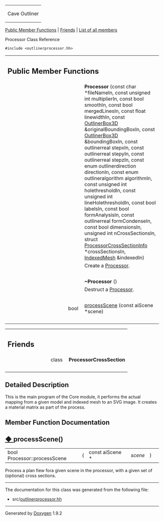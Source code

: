 <table data-cellspacing="0" data-cellpadding="0">
<colgroup>
<col style="width: 100%" />
</colgroup>
<tbody>
<tr class="odd" style="height: 56px;">
<td id="projectalign" style="padding-left: 0.5em"><div id="projectname">
Cave Outliner
</div></td>
</tr>
</tbody>
</table>

[Public Member Functions](#pub-methods) | [Friends](#friends) | [List of
all members](class_processor-members.md)

Processor Class Reference

`#include <outlinerprocessor.hh>`

<table class="memberdecls">
<colgroup>
<col style="width: 50%" />
<col style="width: 50%" />
</colgroup>
<tbody>
<tr class="odd heading">
<td colspan="2"><h2 id="public-member-functions" class="groupheader"><span id="pub-methods"></span> Public Member Functions</h2></td>
</tr>
<tr class="even memitem:a3c2a286fc82f5ecc4111b9a6ae2ad9d9">
<td style="text-align: right;" class="memItemLeft" data-valign="top"><span id="a3c2a286fc82f5ecc4111b9a6ae2ad9d9"></span>  </td>
<td class="memItemRight" data-valign="bottom"><strong>Processor</strong> (const char *fileNameIn, const unsigned int multiplierIn, const bool smoothIn, const bool mergedLinesIn, const float linewidthIn, const <a href="https://github.com/jariarkko/cave-outliner/blob/master/doc/class_outliner_box3_d.md" class="el">OutlinerBox3D</a> &amp;originalBoundingBoxIn, const <a href="https://github.com/jariarkko/cave-outliner/blob/master/doc/class_outliner_box3_d.md" class="el">OutlinerBox3D</a> &amp;boundingBoxIn, const outlinerreal stepxIn, const outlinerreal stepyIn, const outlinerreal stepzIn, const enum outlinerdirection directionIn, const enum outlineralgorithm algorithmIn, const unsigned int holethresholdIn, const unsigned int lineHolethresholdIn, const bool labelsIn, const bool formAnalysisIn, const outlinerreal formCondenseIn, const bool dimensionsIn, unsigned int nCrossSectionsIn, struct <a href="struct_processor_cross_section_info.md" class="el">ProcessorCrossSectionInfo</a> *crossSectionsIn, <a href="https://github.com/jariarkko/cave-outliner/blob/master/doc/class_indexed_mesh.md" class="el">IndexedMesh</a> &amp;indexedIn)</td>
</tr>
<tr class="odd memdesc:a3c2a286fc82f5ecc4111b9a6ae2ad9d9">
<td class="mdescLeft"> </td>
<td class="mdescRight">Create a <a href="https://github.com/jariarkko/cave-outliner/blob/master/doc/class_processor.md" class="el">Processor</a>.<br />
</td>
</tr>
<tr class="even separator:a3c2a286fc82f5ecc4111b9a6ae2ad9d9">
<td colspan="2" class="memSeparator"> </td>
</tr>
<tr class="odd memitem:acf37952c5b420d4e903a512571678692">
<td style="text-align: right;" class="memItemLeft" data-valign="top"><span id="acf37952c5b420d4e903a512571678692"></span>  </td>
<td class="memItemRight" data-valign="bottom"><strong>~Processor</strong> ()</td>
</tr>
<tr class="even memdesc:acf37952c5b420d4e903a512571678692">
<td class="mdescLeft"> </td>
<td class="mdescRight">Destruct a <a href="https://github.com/jariarkko/cave-outliner/blob/master/doc/class_processor.md" class="el">Processor</a>.<br />
</td>
</tr>
<tr class="odd separator:acf37952c5b420d4e903a512571678692">
<td colspan="2" class="memSeparator"> </td>
</tr>
<tr class="even memitem:a2db9b603b09bf7de1e7e0976b1dac1bc">
<td style="text-align: right;" class="memItemLeft" data-valign="top">bool </td>
<td class="memItemRight" data-valign="bottom"><a href="https://github.com/jariarkko/cave-outliner/blob/master/doc/class_processor.md#a2db9b603b09bf7de1e7e0976b1dac1bc" class="el">processScene</a> (const aiScene *scene)</td>
</tr>
<tr class="odd separator:a2db9b603b09bf7de1e7e0976b1dac1bc">
<td colspan="2" class="memSeparator"> </td>
</tr>
</tbody>
</table>

<table class="memberdecls">
<colgroup>
<col style="width: 50%" />
<col style="width: 50%" />
</colgroup>
<tbody>
<tr class="odd heading">
<td colspan="2"><h2 id="friends" class="groupheader"><span id="friends"></span> Friends</h2></td>
</tr>
<tr class="even memitem:ae10b7fc1984e6fb27901b0cd87838a72">
<td style="text-align: right;" class="memItemLeft" data-valign="top"><span id="ae10b7fc1984e6fb27901b0cd87838a72"></span> class </td>
<td class="memItemRight" data-valign="bottom"><strong>ProcessorCrossSection</strong></td>
</tr>
<tr class="odd separator:ae10b7fc1984e6fb27901b0cd87838a72">
<td colspan="2" class="memSeparator"> </td>
</tr>
</tbody>
</table>

<span id="details"></span>

## Detailed Description

This is the main program of the Core module, it performs the actual
mapping from a given model and indexed mesh to an SVG image. It creates
a material matrix as part of the process.

## Member Function Documentation

<span id="a2db9b603b09bf7de1e7e0976b1dac1bc"></span>

## <span class="permalink">[◆ ](#a2db9b603b09bf7de1e7e0976b1dac1bc)</span>processScene()

<table class="memname">
<tbody>
<tr class="odd">
<td class="memname">bool Processor::processScene</td>
<td>(</td>
<td class="paramtype">const aiScene * </td>
<td class="paramname"><em>scene</em></td>
<td>)</td>
<td></td>
</tr>
</tbody>
</table>

Process a plan fiew fora given scene in the processor, with a given set
of (optional) cross sections.

------------------------------------------------------------------------

The documentation for this class was generated from the following file:

-   src/<a href="outlinerprocessor_8hh_source.md" class="el">outlinerprocessor.hh</a>

------------------------------------------------------------------------

<span class="small">Generated
by [Doxygen](https://www.doxygen.org/index.md)
1.9.2</span>
